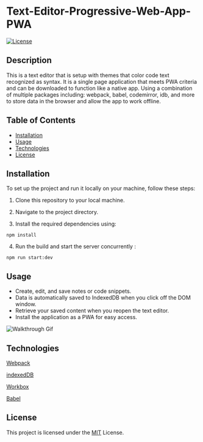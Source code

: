# Text-Editor-Progressive-Web-App-PWA

[![License](https://img.shields.io/badge/License-MIT-yellow.svg)](https://opensource.org/licenses/MIT)

## Description
This is a text editor that is setup with themes that color code text recognized as syntax. It is a single page application that meets PWA criteria and can be downloaded to function like a native app. Using a combination of multiple packages including: webpack, babel, codemirror, idb, and more to store data in the browser and allow the app to work offline. 

## Table of Contents
- [Installation](#installation)
- [Usage](#usage)
- [Technologies](#technologies)
- [License](#license)

## Installation


To set up the project and run it locally on your machine, follow these steps:

1. Clone this repository to your local machine.

2. Navigate to the project directory.

3. Install the required dependencies using:

```
npm install
```

4. Run the build and start the server concurrently :

```
npm run start:dev
```

## Usage

- Create, edit, and save notes or code snippets.
- Data is automatically saved to IndexedDB when you click off the DOM window.
- Retrieve your saved content when you reopen the text editor.
- Install the application as a PWA for easy access.

![Walkthrough Gif](./assets/textEditorGif.gif)

## Technologies
[Webpack](https://www.npmjs.com/package/webpack)

[indexedDB](https://developer.mozilla.org/en-US/docs/Web/API/IndexedDB_API)

[Workbox](https://www.npmjs.com/package/workbox-webpack-plugin)

[Babel](https://babeljs.io/)


## License
This project is licensed under the [MIT](https://opensource.org/licenses/MIT) License.


